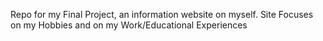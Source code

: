 Repo for my Final Project, an information website on myself.
Site Focuses on my Hobbies and on my Work/Educational Experiences

